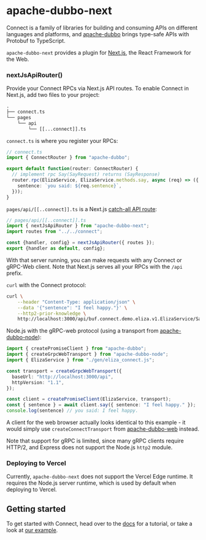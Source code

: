 # apache-dubbo-next

Connect is a family of libraries for building and consuming APIs on different languages and platforms, and
[apache-dubbo](https://www.npmjs.com/package/apache-dubbo) brings type-safe APIs with Protobuf to
TypeScript.

`apache-dubbo-next` provides a plugin for [Next.js](https://nextjs.org/), 
the React Framework for the Web.


### nextJsApiRouter()

Provide your Connect RPCs via Next.js API routes.  To enable Connect in Next.js, 
add two files to your project:

```diff
.
├── connect.ts
└── pages
    └── api
        └── [[...connect]].ts
```

`connect.ts` is where you register your RPCs:

```ts
// connect.ts
import { ConnectRouter } from "apache-dubbo";

export default function(router: ConnectRouter) {
  // implement rpc Say(SayRequest) returns (SayResponse)
  router.rpc(ElizaService, ElizaService.methods.say, async (req) => ({
    sentence: `you said: ${req.sentence}`,
  }));
}
```

`pages/api/[[..connect]].ts` is a Next.js [catch-all API route](https://nextjs.org/docs/routing/dynamic-routes#catch-all-routes): 

```ts
// pages/api/[[..connect]].ts
import { nextJsApiRouter } from "apache-dubbo-next";
import routes from "../../connect";

const {handler, config} = nextJsApiRouter({ routes });
export {handler as default, config};
```

With that server running, you can make requests with any Connect or gRPC-Web client.
Note that Next.js serves all your RPCs with the `/api` prefix.

`curl` with the Connect protocol:

```bash
curl \
    --header "Content-Type: application/json" \
    --data '{"sentence": "I feel happy."}' \
    --http2-prior-knowledge \
    http://localhost:3000/api/buf.connect.demo.eliza.v1.ElizaService/Say
```

Node.js with the gRPC-web protocol (using a transport from [apache-dubbo-node](https://www.npmjs.com/package/apache-dubbo-node)):

```ts
import { createPromiseClient } from "apache-dubbo";
import { createGrpcWebTransport } from "apache-dubbo-node";
import { ElizaService } from "./gen/eliza_connect.js";

const transport = createGrpcWebTransport({
  baseUrl: "http://localhost:3000/api",
  httpVersion: "1.1",
});

const client = createPromiseClient(ElizaService, transport);
const { sentence } = await client.say({ sentence: "I feel happy." });
console.log(sentence) // you said: I feel happy.
```

A client for the web browser actually looks identical to this example - it would
simply use `createConnectTransport` from [apache-dubbo-web](https://www.npmjs.com/package/apache-dubbo-web)
instead.

Note that support for gRPC is limited, since many gRPC clients require HTTP/2,
and Express does not support the Node.js `http2` module.


### Deploying to Vercel

Currently, `apache-dubbo-next` does not support the Vercel Edge runtime.
It requires the Node.js server runtime, which is used by default when deploying
to Vercel.  


## Getting started

To get started with Connect, head over to the [docs](https://connect.build/docs/node/getting-started)
for a tutorial, or take a look at [our example](https://github.com/apache/dubbo-js/tree/dubbo3/example/). 
